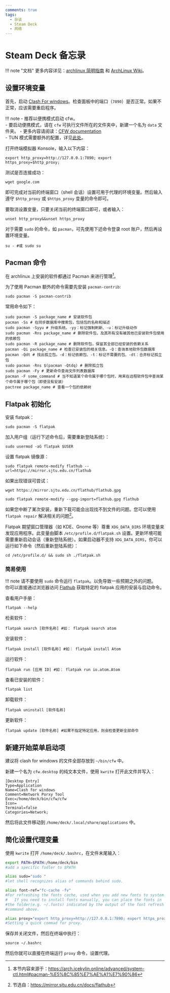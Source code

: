 ```yaml
---
comments: true
tags:
  - 杂谈
  - Steam Deck
  - 网络
---
```


# Steam Deck 备忘录

!!! note "文档"
    更多内容详见：[archlinux 简明指南](https://arch.icekylin.online/) 和 [ArchLinux Wiki](https://wiki.archlinux.org/)。

## 设置环境变量

首先，启动 [Clash For windows](https://github.com/Fndroid/clash_for_windows_pkg/releases)。检查面板中的端口（`7890`）是否正常。如果不正常，应该需要重启程序。

!!! note
    - 推荐以便携模式启动 cfw。  
    - 要启动便携模式，请在 `cfw` 可执行文件所在的文件夹中，新建一个名为 `data` 文件夹。
    - 更多内容请阅读：[CFW documentation](https://docs.cfw.lbyczf.com/)  
    - TUN 模式需要额外的配置，详见[此处](https://docs.cfw.lbyczf.com/contents/tun.html#linux)。

打开终端模拟器 Konsole，输入以下内容：

```shell
export http_proxy=http://127.0.0.1:7890; export https_proxy=$http_proxy;
```

测试是否连接成功：

```shell
wget google.com
```

即可完成对当前的终端窗口（shell 会话）设置可用于代理的环境变量。然后输入遵守 `$http_proxy` 或 `$https_proxy` 变量的命令即可。

要取消设置变量，只要关闭当前的终端窗口即可，或者输入：

```shell
unset http_proxy&&unset https_proxy
```

对于需要 `sudo` 的命令，如 `pacman`，可先使用下述命令登录 root 账户，然后再设置环境变量。

```shell
su - #或 sudo su
```

## Pacman 命令

在 archlinux 上安装的软件都通过 Pacman 来进行管理[^1]。

为了使用 Pacman 额外的命令需要先安装 `pacman-contrib`:

```shell
sudo pacman -S pacman-contrib
```

常用命令如下：

```
sudo pacman -S package_name # 安装软件包
pacman -Ss # 在同步数据库中搜索包，包括包的名称和描述
sudo pacman -Syyu # 升级系统。-yy：标记强制刷新、-u：标记升级动作
sudo pacman -Rns package_name # 删除软件包，及其所有没有被其他已安装软件包使用的依赖包
sudo pacman -R package_name # 删除软件包，保留其全部已经安装的依赖关系
pacman -Qi package_name # 检查已安装包的相关信息。-Q：查询本地软件包数据库
pacman -Qdt # 找出孤立包。-d：标记依赖包、-t：标记不需要的包、-dt：合并标记孤立包
sudo pacman -Rns $(pacman -Qtdq) # 删除孤立包
sudo pacman -Fy # 更新命令查询文件列表数据库
pacman -F some_command # 当不知道某个命令属于哪个包时，用来在远程软件包中查询某个命令属于哪个包（即使没有安装）
pactree package_name # 查看一个包的依赖树
```

## Flatpak 初始化

安装 flatpak：

```
sudo pacman -S flatpak
```

加入用户组（运行下述命令后，需要重新登陆系统）：

```
sudo usermod -aG flatpak $USER
```

设置 flatpak 镜像源：

```
sudo flatpak remote-modify flathub --url=https://mirror.sjtu.edu.cn/flathub
```

如果出现错误可尝试：

```
wget https://mirror.sjtu.edu.cn/flathub/flathub.gpg
```

```
sudo flatpak remote-modify --gpg-import=flathub.gpg flathub
```

如果您中断了某次安装，重新下载可能会出现找不到文件的问题。您可以使用 `flatpak repair` 解决相关的问题[^2]。

Flatpak 期望窗口管理器（如 KDE、Gnome 等）尊重 `XDG_DATA_DIRS` 环境变量来发现应用程序。此变量由脚本 `/etc/profile.d/flatpak.sh` 设置。更新环境可能需要重新启动会话（重新登陆系统）。如果启动器不支持 `XDG_DATA_DIRS`，你可以运行如下命令（然后重新登陆系统）：

```
cd /etc/profile.d/ && sudo sh ./flatpak.sh
```

### 简易使用

!!! note
    请不要使用 `sudo` 命令运行 `flatpak`。以免导致一些预期之外的问题。  
    你可以直接通过浏览器访问 [Flathub](https://flathub.org/home) 获取特定的 flatpak 应用的安装与启动命令。  

查看用户手册：

```
flatpak --help
```

检索软件：

```
flatpak search [软件名称] #如： flatpak search atom
```

安装软件：

```
flatpak install [软件名称] #如： flatpak install Atom
```

运行软件：

```
flatpak run [应用 ID] #如： flatpak run io.atom.Atom
```

查看已安装的软件：

```
flatpak list
```

卸载软件：

```
flatpak uninstall [软件名称]
```

更新软件：

```
flatpak update [软件名称] #如果不指定特定应用，则会检查更新全部命令
```

## 新建开始菜单启动项

建议将 clash for windows 的文件全部存放到 `~/bin/cfw` 中。

新建一个名为 `cfw.desktop` 的纯文本文件，使用 `kwrite` 打开此文件并写入：

```
[Desktop Entry]
Type=Application
Name=Clash for windows
Comment=Network Porxy Tool
Exec=/home/deck/bin/cfw/cfw
Icon=
Terminal=false
Categories=Network;
```

然后将此文件移动到 `/home/deck/.local/share/applications` 中。

## 简化设置代理变量

使用 `kwrite` 打开 `/home/deck/.bashrc`，在文件末尾输入：

```sh
export PATH=$PATH:/home/deck/bin
#add a specific fodler to $PATH

alias sudo="sudo "
#let shell recognizes alias of commands behind sudo.

alias font-ref="fc-cache -fv"
#For refreshing the fonts cache, used when you add new fonts to system.
#   If you need to install fonts manually, you can place the fonts in
#the folder(e.g. ~/.fonts) indicated by the output of the font refresh
#command above.

alias proxy="export http_proxy=http://127.0.0.1:7890; export https_proxy=$http_proxy;"
#Setting a quick commad for proxy.
```

保存并关闭文件，然后在终端中执行：

```
source ~/.bashrc
```

然后你就可以直接在终端运行 `proxy` 命令，设置代理。

[^1]: 本节内容来源于：https://arch.icekylin.online/advanced/system-ctl.html#pacman-%E5%8C%85%E7%AE%A1%E7%90%86
[^2]: 节选自：https://mirror.sjtu.edu.cn/docs/flathub